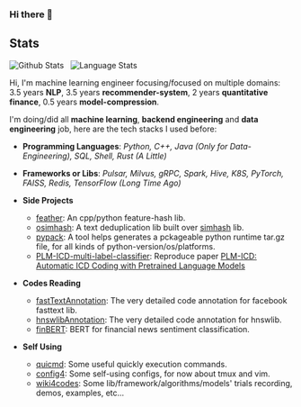 ### Hi there 👋

<!--
**innerNULL/innerNULL** is a ✨ _special_ ✨ repository because its `README.md` (this file) appears on your GitHub profile.

Here are some ideas to get you started:

- 🔭 I’m currently working on ...
- 🌱 I’m currently learning ...
- 👯 I’m looking to collaborate on ...
- 🤔 I’m looking for help with ...
- 💬 Ask me about ...
- 📫 How to reach me: ...
- 😄 Pronouns: ...
- ⚡ Fun fact: ...
-->

## Stats
![Github Stats](https://github-readme-stats.vercel.app/api?username=innerNULL&show_icons=true&hide_border=true)&nbsp;&nbsp;
![Language Stats](https://github-readme-stats-eight-theta.vercel.app/api/top-langs/?username=innerNULL&layout=compact&langs_count=8&hide_border=true)


Hi, I'm machine learning engineer focusing/focused on multiple domains: 3.5 years **NLP**, 3.5 years **recommender-system**, 2 years **quantitative finance**, 0.5 years **model-compression**. 

I'm doing/did all **machine learning**, **backend engineering** and **data engineering** job, here are the tech stacks I used before: 
* **Programming Languages**: _Python, C++, Java (Only for Data-Engineering), SQL, Shell, Rust (A Little)_
* **Frameworks or Libs**: _Pulsar, Milvus, gRPC, Spark, Hive, K8S, PyTorch, FAISS, Redis, TensorFlow (Long Time Ago)_

* **Side Projects**  
    * [feather](https://github.com/innerNULL/feather): An cpp/python feature-hash lib.
    * [osimhash](https://github.com/innerNULL/osimhash): A text deduplication lib built over [simhash](https://github.com/yanyiwu/simhash) lib.
    * [pypack](https://github.com/innerNULL/pypack): A tool helps generates a pckageable python runtime tar.gz file, for all kinds of python-version/os/platforms.
    * [PLM-ICD-multi-label-classifier](https://github.com/innerNULL/PLM-ICD-multi-label-classifier/tree/main): Reproduce paper [PLM-ICD: Automatic ICD Coding with Pretrained Language Models](https://arxiv.org/abs/2207.05289v1)

* **Codes Reading**  
    * [fastTextAnnotation](https://github.com/innerNULL/fastTextAnnotation/tree/code_reading): The very detailed code annotation for facebook fasttext lib.
    * [hnswlibAnnotation](https://github.com/innerNULL/hnswlibAnnotation/tree/code_reading): The very detailed code annotation for hnswlib.  
    * [finBERT](https://github.com/innerNULL/finBERT/tree/code_reading): BERT for financial news sentiment classification.


* **Self Using**  
    * [quicmd](https://github.com/innerNULL/quicmd): Some useful quickly execution commands.
    * [config4](https://github.com/innerNULL/config4): Some self-using configs, for now about tmux and vim.
    * [wiki4codes](https://github.com/innerNULL/wiki4codes): Some lib/framework/algorithms/models' trials recording, demos, examples, etc...



